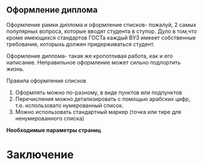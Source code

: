 ## Оформление диплома
Оформление рамки диплома и оформление списков- пожалуй, 2 самых популярных вопроса, которые вводят студента в ступор. Дуло в том,что кроме имеющихся стандартов ГОСТа каждый ВУЗ имееет собственные требования, которыхь должен придерживаться студент.


Оформление диплома- такая же кропотливая работа, как и его написание. Неправильное оформление может сильно подпортить жизнь.

Правила оформления списков
1. Оформлять можно по-разному, в виде пунктов или подпунктов
2. Перечисления можно детализировать с помощью арабских цифр, т.е. использовато нумерованный список.
3. Можно использовать стандартный маркер (точка или тире для ненумерованного списка)


__Необходимые параметры страниц__

# Заключение